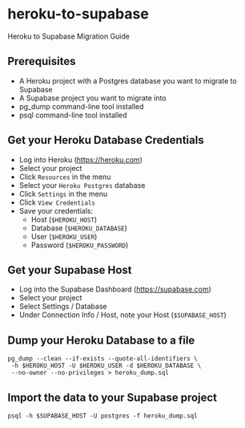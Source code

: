 # heroku-to-supabase
Heroku to Supabase Migration Guide

## Prerequisites
- A Heroku project with a Postgres database you want to migrate to Supabase
- A Supabase project you want to migrate into
- pg_dump command-line tool installed
- psql command-line tool installed

## Get your Heroku Database Credentials
- Log into Heroku (https://heroku.com)
- Select your project
- Click `Resources` in the menu
- Select your `Heroku Postgres` database
- Click `Settings` in the menu
- Click `View Credentials`
- Save your credentials: 
  - Host (`$HEROKU_HOST`)
  - Database (`$HEROKU_DATABASE`)
  - User (`$HEROKU_USER`)
  - Password (`$HEROKU_PASSWORD`)

## Get your Supabase Host
- Log into the Supabase Dashboard (https://supabase.com)
- Select your project
- Select Settings / Database
- Under Connection Info / Host, note your Host (`$SUPABASE_HOST`)

## Dump your Heroku Database to a file

```
pg_dump --clean --if-exists --quote-all-identifiers \
 -h $HEROKU_HOST -U $HEROKU_USER -d $HEROKU_DATABASE \
 --no-owner --no-privileges > heroku_dump.sql
```

## Import the data to your Supabase project

```
psql -h $SUPABASE_HOST -U postgres -f heroku_dump.sql 
```
